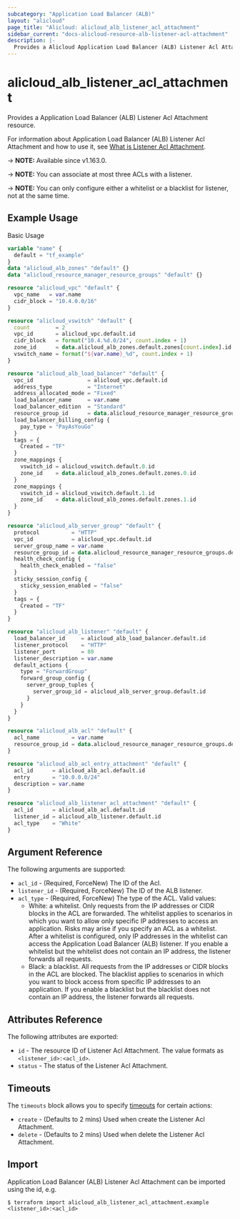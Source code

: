 ```yaml
---
subcategory: "Application Load Balancer (ALB)"
layout: "alicloud"
page_title: "Alicloud: alicloud_alb_listener_acl_attachment"
sidebar_current: "docs-alicloud-resource-alb-listener-acl-attachment"
description: |-
  Provides a Alicloud Application Load Balancer (ALB) Listener Acl Attachment resource.
---
```


# alicloud_alb_listener_acl_attachment

Provides a Application Load Balancer (ALB) Listener Acl Attachment resource.

For information about Application Load Balancer (ALB) Listener Acl Attachment and how to use it, see [What is Listener Acl Attachment](https://www.alibabacloud.com/help/en/server-load-balancer/latest/associateaclswithlistener).

-> **NOTE:** Available since v1.163.0.

-> **NOTE:** You can associate at most three ACLs with a listener.

-> **NOTE:** You can only configure either a whitelist or a blacklist for listener, not at the same time.

## Example Usage

Basic Usage

```terraform
variable "name" {
  default = "tf_example"
}
data "alicloud_alb_zones" "default" {}
data "alicloud_resource_manager_resource_groups" "default" {}

resource "alicloud_vpc" "default" {
  vpc_name   = var.name
  cidr_block = "10.4.0.0/16"
}

resource "alicloud_vswitch" "default" {
  count        = 2
  vpc_id       = alicloud_vpc.default.id
  cidr_block   = format("10.4.%d.0/24", count.index + 1)
  zone_id      = data.alicloud_alb_zones.default.zones[count.index].id
  vswitch_name = format("${var.name}_%d", count.index + 1)
}

resource "alicloud_alb_load_balancer" "default" {
  vpc_id                 = alicloud_vpc.default.id
  address_type           = "Internet"
  address_allocated_mode = "Fixed"
  load_balancer_name     = var.name
  load_balancer_edition  = "Standard"
  resource_group_id      = data.alicloud_resource_manager_resource_groups.default.groups.0.id
  load_balancer_billing_config {
    pay_type = "PayAsYouGo"
  }
  tags = {
    Created = "TF"
  }
  zone_mappings {
    vswitch_id = alicloud_vswitch.default.0.id
    zone_id    = data.alicloud_alb_zones.default.zones.0.id
  }
  zone_mappings {
    vswitch_id = alicloud_vswitch.default.1.id
    zone_id    = data.alicloud_alb_zones.default.zones.1.id
  }
}

resource "alicloud_alb_server_group" "default" {
  protocol          = "HTTP"
  vpc_id            = alicloud_vpc.default.id
  server_group_name = var.name
  resource_group_id = data.alicloud_resource_manager_resource_groups.default.groups.0.id
  health_check_config {
    health_check_enabled = "false"
  }
  sticky_session_config {
    sticky_session_enabled = "false"
  }
  tags = {
    Created = "TF"
  }
}

resource "alicloud_alb_listener" "default" {
  load_balancer_id     = alicloud_alb_load_balancer.default.id
  listener_protocol    = "HTTP"
  listener_port        = 80
  listener_description = var.name
  default_actions {
    type = "ForwardGroup"
    forward_group_config {
      server_group_tuples {
        server_group_id = alicloud_alb_server_group.default.id
      }
    }
  }
}

resource "alicloud_alb_acl" "default" {
  acl_name          = var.name
  resource_group_id = data.alicloud_resource_manager_resource_groups.default.groups.0.id
}

resource "alicloud_alb_acl_entry_attachment" "default" {
  acl_id      = alicloud_alb_acl.default.id
  entry       = "10.0.0.0/24"
  description = var.name
}

resource "alicloud_alb_listener_acl_attachment" "default" {
  acl_id      = alicloud_alb_acl.default.id
  listener_id = alicloud_alb_listener.default.id
  acl_type    = "White"
}
```

## Argument Reference

The following arguments are supported:

* `acl_id` - (Required, ForceNew) The ID of the Acl.
* `listener_id` - (Required, ForceNew) The ID of the ALB listener.
* `acl_type` - (Required, ForceNew) The type of the ACL. Valid values: 
  - White: a whitelist. Only requests from the IP addresses or CIDR blocks in the ACL are forwarded. The whitelist applies to scenarios in which you want to allow only specific IP addresses to access an application. Risks may arise if you specify an ACL as a whitelist. After a whitelist is configured, only IP addresses in the whitelist can access the Application Load Balancer (ALB) listener. If you enable a whitelist but the whitelist does not contain an IP address, the listener forwards all requests. 
  - Black: a blacklist. All requests from the IP addresses or CIDR blocks in the ACL are blocked. The blacklist applies to scenarios in which you want to block access from specific IP addresses to an application. If you enable a blacklist but the blacklist does not contain an IP address, the listener forwards all requests.

## Attributes Reference

The following attributes are exported:

* `id` - The resource ID of Listener Acl Attachment. The value formats as `<listener_id>:<acl_id>`.
* `status` - The status of the Listener Acl Attachment.


## Timeouts

The `timeouts` block allows you to specify [timeouts](https://www.terraform.io/docs/configuration-0-11/resources.html#timeouts) for certain actions:

* `create` - (Defaults to 2 mins) Used when create the Listener Acl Attachment.
* `delete` - (Defaults to 2 mins) Used when delete the Listener Acl Attachment.

## Import

Application Load Balancer (ALB) Listener Acl Attachment can be imported using the id, e.g.

```shell
$ terraform import alicloud_alb_listener_acl_attachment.example <listener_id>:<acl_id>
```